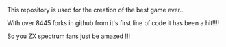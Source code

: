 This repository is used for the creation of the best game ever..

With over 8445 forks in github from it's first line of code it has been a hit!!!!

So you ZX spectrum fans just be amazed !!!
